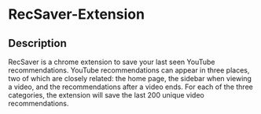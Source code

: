 # RecSaver-Extension

## Description

RecSaver is a chrome extension to save your last seen YouTube recommendations. YouTube recommendations can appear in three places, two of which are closely related: the home page, the sidebar when viewing a video, and the recommendations after a video ends. For each of the three categories, the extension will save the last 200 unique video recommendations.

